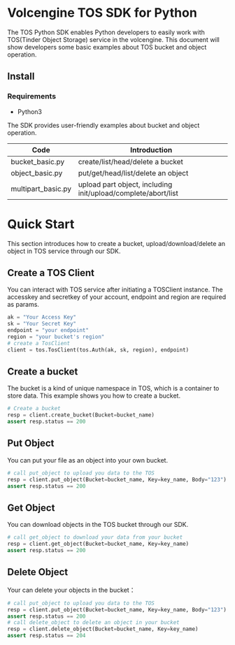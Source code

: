 # Volcengine TOS SDK for Python
The TOS Python SDK enables Python developers to easily work with TOS(Tinder Object Storage) service in the volcengine.
This document will show developers some basic examples about TOS bucket and object operation.


## Install
### Requirements
- Python3

The SDK provides user-friendly examples about bucket and object operation.

| **Code**         | **Introduction**                                                 |
| -------------------- | ------------------------------------------------------------ |
| bucket_basic.py      | create/list/head/delete a bucket                       |
| object_basic.py      | put/get/head/list/delete an object |
| multipart_basic.py   | upload part object, including init/upload/complete/abort/list |


# Quick Start

This section introduces how to create a bucket, upload/download/delete an object in TOS service through our SDK.

## Create a TOS Client

You can interact with TOS service after initiating a TOSClient instance.
The accesskey and secretkey of your account, endpoint and region are required as params.

```python
ak = "Your Access Key"
sk = "Your Secret Key"
endpoint = "your endpoint"
region = "your bucket's region"
# create a TosClient
client = tos.TosClient(tos.Auth(ak, sk, region), endpoint)
```

## Create a bucket

The bucket is a kind of unique namespace in TOS, which is a container to store data.
This example shows you how to create a bucket.

```python
# Create a bucket
resp = client.create_bucket(Bucket=bucket_name)
assert resp.status == 200                                
```

## Put Object

You can put your file as an object into your own bucket.

```python
# call put_object to upload you data to the TOS                     
resp = client.put_object(Bucket=bucket_name, Key=key_name, Body="123")
assert resp.status == 200       
```
## Get Object
You can download objects in the TOS bucket through our SDK.

```python
# call get_object to download your data from your bucket
resp = client.get_object(Bucket=bucket_name, Key=key_name)
assert resp.status == 200
```

## Delete Object

Your can delete your objects in the bucket：

```python
# call put_object to upload you data to the TOS  
resp = client.put_object(Bucket=bucket_name, Key=key_name, Body="123")
assert resp.status == 200   
# call delete_object to delete an object in your bucket
resp = client.delete_object(Bucket=bucket_name, Key=key_name)
assert resp.status == 204
```

